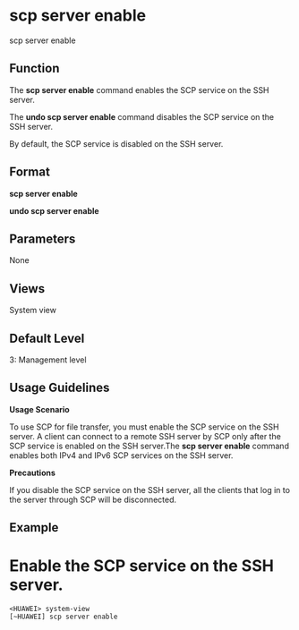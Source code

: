 scp server enable
=================

scp server enable

Function
--------



The **scp server enable** command enables the SCP service on the SSH server.

The **undo scp server enable** command disables the SCP service on the SSH server.



By default, the SCP service is disabled on the SSH server.


Format
------

**scp server enable**

**undo scp server enable**


Parameters
----------

None

Views
-----

System view


Default Level
-------------

3: Management level


Usage Guidelines
----------------

**Usage Scenario**

To use SCP for file transfer, you must enable the SCP service on the SSH server. A client can connect to a remote SSH server by SCP only after the SCP service is enabled on the SSH server.The **scp server enable** command enables both IPv4 and IPv6 SCP services on the SSH server.

**Precautions**

If you disable the SCP service on the SSH server, all the clients that log in to the server through SCP will be disconnected.


Example
-------

# Enable the SCP service on the SSH server.
```
<HUAWEI> system-view
[~HUAWEI] scp server enable

```